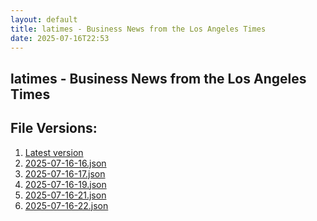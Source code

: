 ```yaml
---
layout: default
title: latimes - Business News from the Los Angeles Times
date: 2025-07-16T22:53
---
```


## latimes - Business News from the Los Angeles Times

<div id="data-chart"></div>
<div id="data-table"></div>
<script>
document.addEventListener('DOMContentLoaded', function(){
  document.getElementById('data-table').textContent = 'This source isn't supported for tables yet.';
});
</script>

## File Versions:
1. [Latest version](./latest.json)
2. [2025-07-16-16.json](./2025-07-16-16.json)
3. [2025-07-16-17.json](./2025-07-16-17.json)
4. [2025-07-16-19.json](./2025-07-16-19.json)
5. [2025-07-16-21.json](./2025-07-16-21.json)
6. [2025-07-16-22.json](./2025-07-16-22.json)
